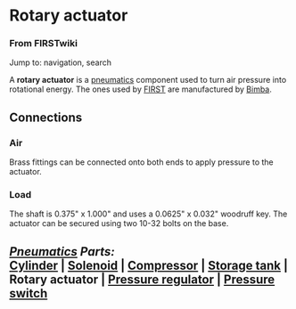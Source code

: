 # Rotary actuator

### From FIRSTwiki

Jump to: navigation, search

A **rotary actuator** is a [pneumatics](/index.php/Pneumatics "Pneumatics" )
component used to turn air pressure into rotational energy. The ones used by
[FIRST](/index.php/FIRST "FIRST" ) are manufactured by
[Bimba](http://www.bimba.com "http://www.bimba.com" ).


## Connections


### Air

Brass fittings can be connected onto both ends to apply pressure to the
actuator.


### Load

The shaft is 0.375" x 1.000" and uses a 0.0625" x 0.032" woodruff key. The
actuator can be secured using two 10-32 bolts on the base.

_**[Pneumatics](/index.php/Pneumatics "Pneumatics" ) Parts:**_  
[Cylinder](/index.php/Cylinder "Cylinder" ) | [Solenoid](/index.php/Solenoid
"Solenoid" ) | [Compressor](/index.php/Compressor "Compressor" ) | [Storage
tank](/index.php/Storage_tank "Storage tank" ) | **Rotary actuator** |
[Pressure regulator](/index.php/Pressure_regulator "Pressure regulator" ) |
[Pressure switch](/index.php/Pressure_switch "Pressure switch" )  
---  
  
